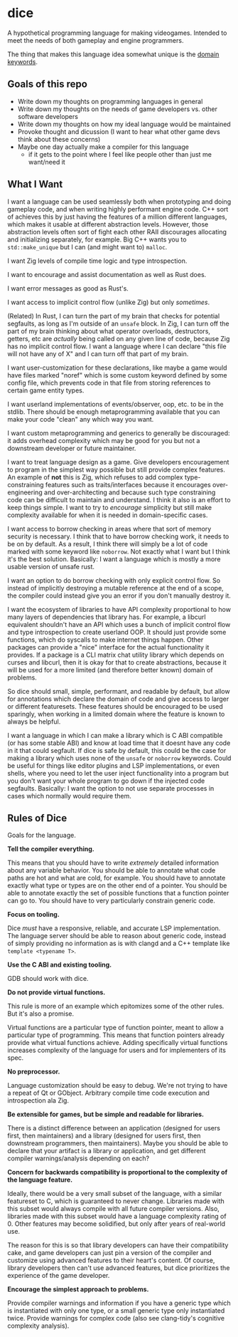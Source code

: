 # dice

A hypothetical programming language for making videogames. Intended to meet the
needs of both gameplay and engine programmers.

The thing that makes this language idea somewhat unique is the [domain keywords](./DOMAIN_KEYWORDS.md).

## Goals of this repo

- Write down my thoughts on programming languages in general
- Write down my thoughts on the needs of game developers vs. other software developers
- Write down my thoughts on how my ideal language would be maintained
- Provoke thought and dicussion (I want to hear what other game devs think about
  these concerns)
- Maybe one day actually make a compiler for this language
  - if it gets to the point where I feel like people other than just me want/need
    it

## What I Want

I want a language can be used seamlessly both when prototyping and
doing gameplay code, and when writing highly performant engine code.
C++ sort of achieves this by just having the features of a million different
languages, which makes it usable at different abstraction levels. However,
those abstraction levels often sort of fight each other RAII discourages
allocating and initializing separately, for example. Big C++ wants you to
`std::make_unique` but I can (and might want to) `malloc`.

I want Zig levels of compile time logic and type introspection.

I want to encourage and assist documentation as well as Rust does.

I want error messages as good as Rust's.

I want access to implicit control flow (unlike Zig) but only _sometimes_.

(Related) In Rust, I can turn the part of my brain that checks for potential segfaults,
as long as I'm outside of an `unsafe` block. In Zig, I can turn off the part
of my brain thinking about what operator overloads, destructors, getters, etc are
_actually_ being called on any given line of code, because Zig has no implicit
control flow. I want a language where I can declare "this file will not have any
of X" and I can turn off that part of my brain.

I want user-customization for these declarations, like maybe a game would have
files marked "noref" which is some custom keyword defined by some config file,
which prevents code in that file from storing references to certain game entity
types.

I want userland implementations of events/observer, oop, etc. to be in the
stdlib. There should be enough metaprogramming available that you can make your
code "clean" any which way you want.

I want custom metaprogramming and generics to generally be discouraged: it adds
overhead complexity which may be good for you but not a downstream developer
or future maintainer.

I want to treat language design as a game. Give developers encouragement to
program in the simplest way possible but still provide complex features. An example
of **not** this is Zig, which refuses to add complex type-constraining features such
as traits/interfaces because it encourages over-engineering and over-architecting
and because such type constraining code can be difficult to maintain and
understand. I think it also is an effort to keep things simple. I want to try to
_encourage_ simplicity but still make complexity available for when it is needed
in domain-specific cases.

I want access to borrow checking in areas where that sort of memory security
is necessary. I think that to have borrow checking work, it needs to be on by
default. As a result, I think there will simply be a lot of code marked with
some keyword like `noborrow`. Not exactly what I want but I think it's the best
solution. Basically: I want a language which is mostly a more usable version of
unsafe rust.

I want an option to do borrow checking with only explicit control flow. So
instead of implicitly destroying a mutable reference at the end of a scope, the
compiler could instead give you an error if you don't manually destroy it.

I want the ecosystem of libraries to have API complexity proportional to how many
layers of dependencies that library has. For example, a libcurl equivalent
shouldn't have an API which uses a bunch of implicit control flow and type
introspection to create userland OOP. It should just provide some functions,
which do syscalls to make internet things happen. Other packages can provide a
"nice" interface for the actual functionality it provides. If a package is a
CLI matrix chat utility library which depends on curses and libcurl, then it
is okay for that to create abstractions, because it will be used for a more
limited (and therefore better known) domain of problems.

So dice should small, simple, performant, and readable by default, but allow for
annotations which declare the domain of code and give access to larger or
different featuresets. These features should be encouraged to be used sparingly,
when working in a limited domain where the feature is known to always be helpful.

I want a language in which I can make a library which is C ABI compatible (or has
some stable ABI) and know at load time that it doesnt have any code in it that
could segfault. If dice is safe by default, this could be the case for making
a library which uses none of the `unsafe` or `noborrow` keywords. Could be useful
for things like editor plugins and LSP implementations, or even shells, where you
need to let the user inject functionality into a program but you don't want your
whole program to go down if the injected code segfaults. Basically: I want the
option to not use separate processes in cases which normally would require them.

## Rules of Dice

Goals for the language.

**Tell the compiler everything.**

This means that you should have to write _extremely_ detailed information
about any variable behavior. You should be able to annotate what code paths are
hot and what are cold, for example. You should have to annotate exactly what
type or types are on the other end of a pointer. You should be able to annotate
exactly the set of possible functions that a function pointer can go to. You
should have to very particularly constrain generic code.

**Focus on tooling.**

Dice _must_ have a responsive, reliable, and accurate LSP implementation. The
language server should be able to reason about generic code, instead of simply
providing no information as is with clangd and a C++ template like
`template <typename T>`.

**Use the C ABI and existing tooling.**

GDB should work with dice.

**Do not provide virtual functions.**

This rule is more of an example which epitomizes some of the other rules. But it's
also a promise.

Virtual functions are a particular type of function pointer, meant to allow a
particular type of programming. This means that function pointers already provide
what virtual functions achieve. Adding specifically virtual functions increases
complexity of the language for users and for implementers of its spec.

**No preprocessor.**

Language customization should be easy to debug. We're not trying to have a repeat
of Qt or GObject. Arbitrary compile time code execution and introspection ala Zig.

**Be extensible for games, but be simple and readable for libraries.**

There is a distinct difference between an application (designed for users first,
then maintainers) and a library (designed for users first, then downstream
programmers, then maintainers). Maybe you should be able to declare that your
artifact is a library or application, and get different compiler warnings/analysis
depending on each?

**Concern for backwards compatibility is proportional to the complexity of the
language feature.**

Ideally, there would be a very small subset of the language, with a similar featureset
to C, which is guaranteed to never change. Libraries made with this subset would
always compile with all future compiler versions. Also, libraries made with this
subset would have a language complexity rating of 0. Other features may become
solidified, but only after years of real-world use.

The reason for this is so that library developers can have their compatibility cake,
and game developers can just pin a version of the compiler and customize using
advanced features to their heart's content. Of course, library developers then
can't use advanced features, but dice prioritizes the experience of the game
developer.

**Encourage the simplest approach to problems.**

Provide compiler warnings and information if you have a generic type which is
instantiated with only one type, or a small generic type only instantiated twice.
Provide warnings for complex code (also see clang-tidy's cognitive complexity
analysis).

